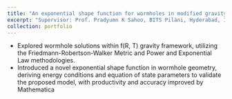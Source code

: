 ```yaml
---
title: "An exponential shape function for wormholes in modified gravity"
excerpt: "Supervisor: Prof. Pradyumn K Sahoo, BITS Pilani, Hyderabad, India"
collection: portfolio
---
```


* Explored wormhole solutions within f(R, T) gravity framework, utilizing the Friedmann-Robertson-Walker Metric and Power and Exponential Law methodologies. 
* Introduced a novel exponential shape function in wormhole geometry, deriving energy conditions and equation of state parameters to validate the proposed model, with productivity and accuracy improved by Mathematica